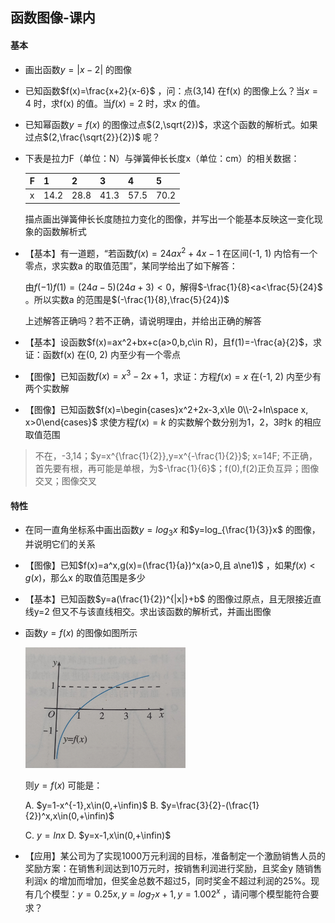 ## 函数图像-课内

#### 基本

- 画出函数$y=|x-2|$ 的图像

- 已知函数$f(x)=\frac{x+2}{x-6}$ ，问：点(3,14) 在f(x) 的图像上么？当$x=4$ 时，求f(x) 的值。当$f(x)=2$ 时，求x 的值。

- 已知幂函数$y=f(x)$ 的图像过点$(2,\sqrt{2})$，求这个函数的解析式。如果过点$(2,\frac{\sqrt{2}}{2})$ 呢？

- 下表是拉力F（单位：N）与弹簧伸长长度x（单位：cm）的相关数据：

  | F    | 1    | 2    | 3    | 4    | 5    |
  | ---- | ---- | ---- | ---- | ---- | ---- |
  | x    | 14.2 | 28.8 | 41.3 | 57.5 | 70.2 |

  描点画出弹簧伸长长度随拉力变化的图像，并写出一个能基本反映这一变化现象的函数解析式

- 【基本】有一道题，“若函数$f(x)=24ax^2+4x-1$ 在区间(-1, 1) 内恰有一个零点，求实数a 的取值范围”，某同学给出了如下解答：

  由$f(-1)f(1)=(24a-5)(24a+3)<0$，解得$-\frac{1}{8}<a<\frac{5}{24}$ 。所以实数a 的范围是$(-\frac{1}{8},\frac{5}{24})$  

  上述解答正确吗？若不正确，请说明理由，并给出正确的解答

- 【基本】设函数$f(x)=ax^2+bx+c(a>0,b,c\in R)，且f(1)=-\frac{a}{2}$，求证：函数f(x) 在(0, 2) 内至少有一个零点

- 【图像】已知函数$f(x)=x^3-2x+1$，求证：方程$f(x)=x$ 在(-1, 2) 内至少有两个实数解

- 【图像】已知函数$f(x)=\begin{cases}x^2+2x-3,x\le 0\\-2+ln\space x, x>0\end{cases}$ 求使方程$f(x)=k$ 的实数解个数分别为1，2，3时k 的相应取值范围


> 不在，-3,14；$y=x^{\frac{1}{2}},y=x^{-\frac{1}{2}}$; x=14F; 不正确，首先要有根，再可能是单根，为$-\frac{1}{6}$；f(0),f(2)正负互异；图像交叉；图像交叉

#### 特性

- 在同一直角坐标系中画出函数$y=log_3x$ 和$y=log_{\frac{1}{3}}x$ 的图像，并说明它们的关系

- 【图像】已知$f(x)=a^x,g(x)=(\frac{1}{a})^x(a>0,且 a\ne1)$ ，如果$f(x)<g(x)$，那么x 的取值范围是多少

- 【基本】已知函数$y=a(\frac{1}{2})^{|x|}+b$ 的图像过原点，且无限接近直线y=2 但又不与该直线相交。求出该函数的解析式，并画出图像

- 函数$y=f(x)$ 的图像如图所示

  <img src="./image-20231107102715692.png" alt="image-20231107102715692" style="zoom:25%;" />

  则$y=f(x)$ 可能是：

  A. $y=1-x^{-1},x\in(0,+\infin)$    B. $y=\frac{3}{2}-(\frac{1}{2})^x,x\in(0,+\infin)$  

  C. $y=lnx$                                     D. $y=x-1,x\in(0,+\infin)$
  
- 【应用】某公司为了实现1000万元利润的目标，准备制定一个激励销售人员的奖励方案：在销售利润达到10万元时，按销售利润进行奖励，且奖金y 随销售利润x 的增加而增加，但奖金总数不超过5，同时奖金不超过利润的25%。现有几个模型：$y=0.25x,y=log_7x+1,y=1.002^x$ ，请问哪个模型能符合要求？

